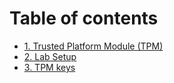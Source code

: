 # Table of contents

* [1. Trusted Platform Module (TPM)](README.md)
* [2. Lab Setup](2.-lab-setup.md)
* [3. TPM keys](3.-tpm-keys.md)
